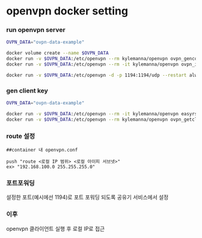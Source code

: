 # openvpn docker setting

### run openvpn server
```bash
OVPN_DATA="ovpn-data-example"

docker volume create --name $OVPN_DATA
docker run -v $OVPN_DATA:/etc/openvpn --rm kylemanna/openvpn ovpn_genconfig -u udp://<공인 ip>
docker run -v $OVPN_DATA:/etc/openvpn --rm -it kylemanna/openvpn ovpn_initpki

docker run -v $OVPN_DATA:/etc/openvpn -d -p 1194:1194/udp --restart always --name openvpn --cap-add=NET_ADMIN kylemanna/openvpn
```

### gen client key
```bash
OVPN_DATA="ovpn-data-example"

docker run -v $OVPN_DATA:/etc/openvpn --rm -it kylemanna/openvpn easyrsa build-client-full CLIENT_NAME nopass
docker run -v $OVPN_DATA:/etc/openvpn --rm kylemanna/openvpn ovpn_getclient CLIENT_NAME > CLIENT_NAME.ovpn
```

### route 설정
```plain
##container 내 openvpn.conf

push "route <로컬 IP 범위> <로컬 아이피 서브넷>"
ex> "192.168.100.0 255.255.255.0"
```

### 포트포워딩
설정한 포트(예시에선 1194)로 포트 포워딩 되도록 공유기 서비스에서 설정

### 이후
openvpn 클라이언트 실행 후 로컬 IP로 접근